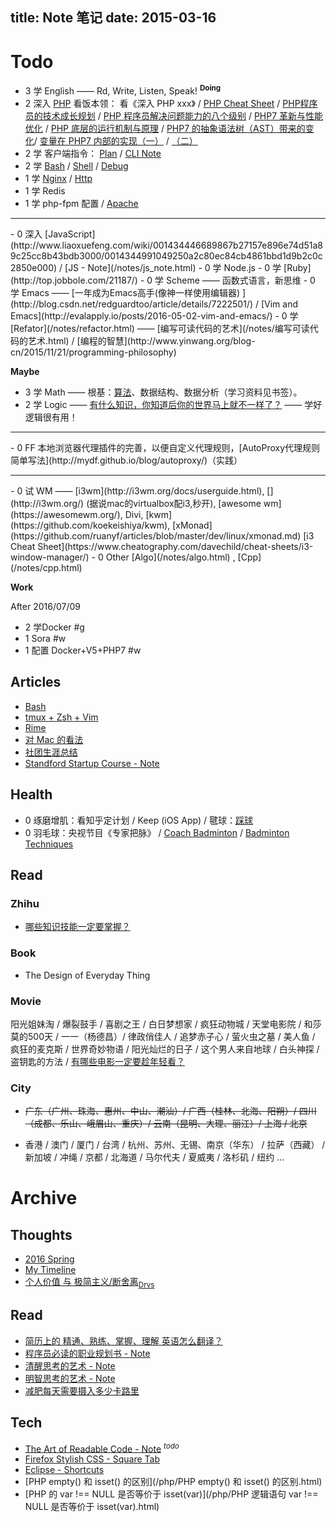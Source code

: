 title: Note 笔记
date: 2015-03-16
---

# Todo

- 3 学 English —— Rd, Write, Listen, Speak! <sup>__Doing__</sup>
- 2 深入 [PHP](/notes/php.html)
    看饭本领： 看《深入 PHP xxx》 / [PHP Cheat Sheet](http://www.visibone.com/php/pb8.html) / [PHP程序员的技术成长规划](www.programcat.com/index/info/id/3) / [PHP 程序员解决问题能力的八个级别](https://linux.cn/article-6149-weibo.html) / [PHP7 革新与性能优化](http://mp.weixin.qq.com/s?__biz=MzAwNjMxMTA5Mw==&mid=213740207&idx=1&sn=7f66f926f20dfa5e458e4d3ba70b7ae2&scene=5&srcid=0921Nfh4yACYqSrb0nedSSLq#rd) / [PHP 底层的运行机制与原理](http://mp.weixin.qq.com/s?__biz=MzAwNjMxMTA5Mw==&amp;mid=400392225&amp;idx=1&amp;sn=9a9a99f9e26f5cf2c5de43acf477386a&amp;scene=1&amp;srcid=1114EoiWRMcR0ZM5tXYc4Buf#rd) / [PHP7 的抽象语法树（AST）带来的变化](http://mp.weixin.qq.com/s?__biz=MzAwNjMxMTA5Mw==&amp;mid=401472619&amp;idx=1&amp;sn=85034ff0aa96b5fc3a2345d01906b862&amp;scene=1&amp;srcid=0104MWmCwCW5wiSsPApW2Nm9#rd)/ [变量在 PHP7 内部的实现（一）](http://mp.weixin.qq.com/s?__biz=MzAwNjMxMTA5Mw==&amp;mid=401205993&amp;idx=1&amp;sn=af64b9c2fd91ed87457af3d38f334a25&amp;scene=1&amp;srcid=1230RmdMvPqFtpot4bOzzxgN#rd) / [（二）](http://mp.weixin.qq.com/s?__biz=MzAwNjMxMTA5Mw==&amp;mid=401229562&amp;idx=1&amp;sn=710d813efc5be8280fc17c554a696d74&amp;scene=1&amp;srcid=12303QNjLyATdE4lysM8s29X#rd)
- 2 学 客户端指令： [Plan](/notes/cmd_plan.html) / [CLI Note](/notes/command_line.html)
- 2 学 [Bash](/notes/bash.html) / [Shell](/notes/shell.html) / [Debug](https://www.ibm.com/developerworks/cn/linux/l-cn-shell-debug/)
- 1 学 [Nginx](https://github.com/ruanyf/articles/blob/master/dev/web/nginx.md) / [Http](https://github.com/ruanyf/articles/blob/master/dev/web/http.md)
- 1 学 Redis
- 1 学 php-fpm 配置 / [Apache](https://github.com/ruanyf/articles/blob/master/dev/linux/apache.md)
<hr/>
- 0 深入 [JavaScript](http://www.liaoxuefeng.com/wiki/001434446689867b27157e896e74d51a89c25cc8b43bdb3000/0014344991049250a2c80ec84cb4861bbd1d9b2c0c2850e000) / [JS - Note](/notes/js_note.html)
- 0 学 Node.js
- 0 学 [Ruby](http://top.jobbole.com/21187/)
- 0 学 Scheme —— 函数式语言，新思维
- 0 学 Emacs —— [一年成为Emacs高手(像神一样使用编辑器) ](http://blog.csdn.net/redguardtoo/article/details/7222501/)  / [Vim and Emacs](http://evalapply.io/posts/2016-05-02-vim-and-emacs/)
- 0 学 [Refator](/notes/refactor.html) —— [编写可读代码的艺术](/notes/编写可读代码的艺术.html) / [编程的智慧](http://www.yinwang.org/blog-cn/2015/11/21/programming-philosophy)

__Maybe__

- 3 学 Math —— 根基：[算法](/notes/algo_note.html)、数据结构、数据分析（学习资料见书签）。
- 2 学 Logic —— [有什么知识，你知道后你的世界马上就不一样了？](https://www.zhihu.com/question/38632401/answer/77853819) —— 学好逻辑很有用！
<hr/>
- 0 FF 本地浏览器代理插件的完善，以便自定义代理规则，[AutoProxy代理规则简单写法](http://mydf.github.io/blog/autoproxy/)（实践）
<hr/>
- 0 试 WM —— [i3wm](http://i3wm.org/docs/userguide.html), [<i3 - improved tiling wm>](http://i3wm.org/) (据说mac的virtualbox配i3,秒开), [awesome wm](https://awesomewm.org/), Divi, [kwm](https://github.com/koekeishiya/kwm), [xMonad](https://github.com/ruanyf/articles/blob/master/dev/linux/xmonad.md)
    [i3 Cheat Sheet](https://www.cheatography.com/davechild/cheat-sheets/i3-window-manager/)
- 0 Other [Algo](/notes/algo.html) , [Cpp](/notes/cpp.html)

__Work__

After 2016/07/09
- 2 学Docker #g
- 1 Sora #w
- 1 配置 Docker+V5+PHP7 #w

## Articles

- [Bash](/notes/bash.html)
- [tmux + Zsh + Vim](/notes/vim.html)
- [Rime](/notes/rime.html)
- [对 Mac 的看法](/notes/mac.html)
- [社团生涯总结](/notes/college_association.html)
- [Standford Startup Course - Note](/notes/startup.html)

## Health

- 0 琢磨增肌：看知乎定计划 / Keep (iOS App) / 毽球：[踩球](/notes/jian_qiu.html)
- 0 羽毛球：央视节目《专家把脉》 / [Coach Badminton](https://www.youtube.com/user/coachingbadminton) / [Badminton Techniques](https://www.youtube.com/watch?v=6uj7UoR7YJ8&list=PL25A4AB13DD610A66)

## Read

### Zhihu

- [哪些知识技能一定要掌握？](https://www.zhihu.com/question/35112627)

### Book

- The Design of Everyday Thing

### Movie

阳光姐妹淘 / 爆裂鼓手 / 喜剧之王 / 白日梦想家 / 疯狂动物城 / 天堂电影院 / 和莎莫的500天 / 一一（杨德昌）/ 律政俏佳人 / 追梦赤子心 / 萤火虫之墓 / 美人鱼 / 疯狂的麦克斯 / 世界奇妙物语 / 阳光灿烂的日子 / 这个男人来自地球 / 白头神探 / 盗钥匙的方法 / [有哪些电影一定要趁年轻看？](https://www.zhihu.com/question/25699277)

### City

- ~~广东（广州、珠海、惠州、中山、潮汕）/ 广西（桂林、北海、阳朔）/ 四川（成都、乐山、峨眉山、重庆）/ 云南（昆明、大理、丽江）/ 上海 / 北京~~

- 香港 / 澳门 / 厦门 / 台湾 / 杭州、苏州、无锡、南京（华东） / 拉萨（西藏） / 新加坡 / 冲绳 / 京都 / 北海道 / 马尔代夫 / 夏威夷 / 洛杉矶 / 纽约 …

# Archive

## Thoughts

- [2016 Spring](/notes/2016_spring.html)
- [My Timeline](/notes/timeline.html)
- [个人价值 与 极简主义/断舍离](/notes/simple.html)<sub>[Drvs](/notes/drivers.html)</sub>

## Read

- [简历上的 精通、熟练、掌握、理解 英语怎么翻译？](/notes/resume_tips.html)
- [程序员必读的职业规划书 - Note](/notes/career.html)
- [清醒思考的艺术 - Note](/notes/think_clearly.html)
- [明智思考的艺术 - Note](/notes/think_wisely.html)
- [减肥每天需要摄入多少卡路里](/notes/calorie.html)

## Tech

- [The Art of Readable Code - Note](/notes/art_of_readable_code.html) <sup>_todo_</sup>
- [Firefox Stylish CSS - Square Tab](/notes/firefox_stylish_css.html)
- [Eclipse - Shortcuts](/notes/eclipse_shortcuts.html)
- [PHP empty() 和 isset() 的区别](/php/PHP empty() 和 isset() 的区别.html)
- [PHP 的 var !== NULL 是否等价于 isset(var)](/php/PHP 逻辑语句 var !== NULL 是否等价于 isset(var).html)


